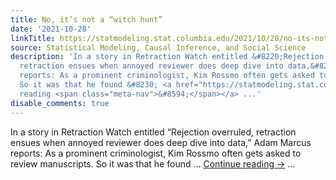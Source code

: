 ```yaml
---
title: No, it’s not a “witch hunt”
date: '2021-10-28'
linkTitle: https://statmodeling.stat.columbia.edu/2021/10/28/no-its-not-a-witch-hunt/
source: Statistical Modeling, Causal Inference, and Social Science
description: 'In a story in Retraction Watch entitled &#8220;Rejection overruled,
  retraction ensues when annoyed reviewer does deep dive into data,&#8221; Adam Marcus
  reports: As a prominent criminologist, Kim Rossmo often gets asked to review manuscripts.
  So it was that he found &#8230; <a href="https://statmodeling.stat.columbia.edu/2021/10/28/no-its-not-a-witch-hunt/">Continue
  reading <span class="meta-nav">&#8594;</span></a> ...'
disable_comments: true
---
```

In a story in Retraction Watch entitled &#8220;Rejection overruled, retraction ensues when annoyed reviewer does deep dive into data,&#8221; Adam Marcus reports: As a prominent criminologist, Kim Rossmo often gets asked to review manuscripts. So it was that he found &#8230; <a href="https://statmodeling.stat.columbia.edu/2021/10/28/no-its-not-a-witch-hunt/">Continue reading <span class="meta-nav">&#8594;</span></a> ...